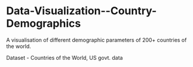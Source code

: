 # Data-Visualization--Country-Demographics
A visualisation of different demographic parameters of 200+ countries of the world.

Dataset - Countries of the World, US govt. data


